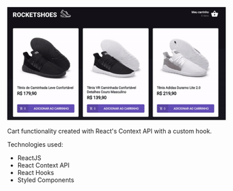 <img src="images/rocketshoes.gif"/>

Cart functionality created with React's Context API with a custom hook.

Technologies used:

+ ReactJS
+ React Context API
+ React Hooks
+ Styled Components
